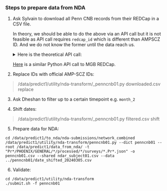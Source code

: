 ### Steps to prepare data from NDA

1. Ask Sylvain to download all Penn CNB records from their REDCap in a CSV file.

   In theory, we should be able to do the above via an API call but it is not feasible as API call requires `redcap_id`
   which is different than AMPSCZ ID. And we do not know the former until the data reach us.

   <details><summary>Here is the theoretical API call:</summary>

      ```bash
      cd /data/predict1/to_nda/nda-submissions/penncnb01/
      
      TOKEN=123456
      DATA="token=${TOKEN}&content=report&format=json&report_id=&rawOrLabel=raw&rawOrLabelHeaders=raw&exportCheckboxLabel=false&returnFormat=csv"
      curl -H "Content-Type: application/x-www-form-urlencoded" \
            -H "Accept: application/json" \
            -X POST \
            -d $DATA \
            https://redcap.med.upenn.edu/api/ > downloaded.csv
      ```

    </details>
      
   [Here](https://github.com/AMP-SCZ/utility/blob/3db75901674d0467d6bfb5a6e3e92ae2d9e1ba82/down_mgb_redcap_records.py#L75) is a similar Python API call to MGB REDCap.

2. Replace IDs with official AMP-SCZ IDs:

> /data/predict1/utility/nda-transform/_penncnb01.py downloaded.csv replace


3. Ask Dheshan to filter up to a certain timepoint e.g. `month_2`


4. Shift dates:

> /data/predict1/utility/nda-transform/_penncnb01.py filtered.csv shift


5. Prepare data for NDA:

```
cd /data/predict1/to_nda/nda-submissions/network_combined
/data/predict1/utility/nda-transform/penncnb01.py --dict penncnb01 --root /data/predict1/data_from_nda/ -t "Pr*/PHOENIX/GENERAL/*/processed/*/surveys/*.Pr*.json" -o penncnb01.csv --shared ndar_subject01.csv --data ../penncnb01/date_shifted_20240305.csv
```

6. Validate:

```
cd /data/predict1/utility/nda-transform
./submit.sh -f penncnb01
```

